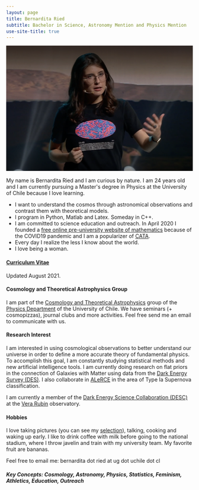 ```yaml
---
layout: page
title: Bernardita Ried
subtitle: Bachelor in Science, Astronomy Mention and Physics Mention
use-site-title: true
---
```

![](/img/4.png)

My name is Bernardita Ried and I am curious by nature. I am 24 years old and I am currently pursuing a Master's degree in Physics at the University of Chile because I love learning.

- I want to understand the cosmos through astronomical observations and contrast them with theoretical models.
- I program in Python, Matlab and Latex. Someday in C++.
- I am committed to science education and outreach. In April 2020 I founded a [free online pre-university website of mathematics](https://www.preuencuarentena.com/) because of the COVID19 pandemic and I am a popularizer of [CATA](http://www.cata.cl/).
- Every day I realize the less I know about the world.
- I love being a woman.

#### [Curriculum Vitae](https://drive.google.com/file/d/1DOxxoBL9nLblMxSpcXMmIPNnAvL0wvqo/view?usp=sharing) 
Updated August 2021.

#### Cosmology and Theoretical Astrophysics Group
I am part of the [Cosmology and Theoretical Astrophysics](http://www.dfi.uchile.cl/grupos-investigacion/cosmologia-y-astrofisica-teorica/) group of the [Physics Department](http://www.dfi.uchile.cl/) of the University of Chile. We have seminars (+ cosmopizzas), journal clubs and more activities. Feel free send me an email to communicate with us.

#### Research Interest
I am interested in using cosmological observations to better understand our universe in order to define a more accurate theory of fundamental physics. To accomplish this goal, I am constantly studying statistical methods and new artificial intelligence tools.
I am currently doing research on flat priors in the connection of Galaxies with Matter using data from the [Dark Energy Survey (DES)](https://www.darkenergysurvey.org/). 
I also collaborate in [ALeRCE](http://alerce.science/) in the area of Type Ia Supernova classification.

I am currently a member of the [Dark Energy Science Collaboration (DESC)](https://lsstdesc.org/) at the [Vera Rubin](https://www.lsst.org/) observatory.

#### Hobbies
I love taking pictures (you can see my [selection](http://bernarditaried.com/fotografia/)), talking, cooking and waking up early. I like to drink coffee with milk before going to the national stadium, where I throw javelin and train with my university team. My favorite fruit are bananas.

Feel free to email me: bernardita dot ried at ug dot uchile dot cl

##### Key Concepts: Cosmology, Astronomy, Physics, Statistics, Feminism, Athletics, Education, Outreach
